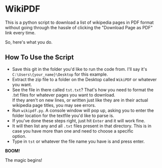 # WikiPDF

This is a python script to download a list of wikipedia pages in PDF format without going through
the hassle of clicking the "Download Page as PDF" link every time.

So, here's what you do.

How To Use the Script
---------------------

+ Save this git in the folder you'd like to run the code from. I'll say it's `C:\Users\{your_name}\Desktop` for this example.
+ Extract the zip file to a folder on the Desktop called `WikiPDF` or whatever you want.
+ See the file in there called `tst.txt`? That's how you need to format the .txt files for whatever pages you want to download.  
If they aren't on new lines, or written just like they are in their actual wikipedia page titles, you may see errors.
+ Run `wikipdf.py`. A console window will pop up, asking you to enter the folder location for the textfile you'd like to parse is.
+ If you've done these steps right, just hit `Enter` and it will work fine.
+ It will then list any and all `.txt` files present in that directory. This is in case you have more than one and need to choose a specific  
option.
+ Type in `tst` or whatever the file name you have is and press enter.

**BOOM!**

The magic begins!